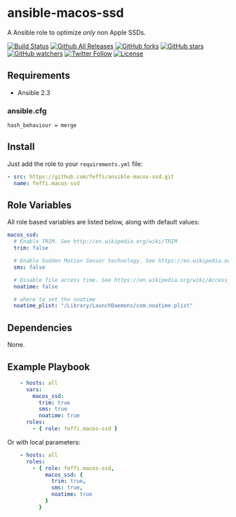 # ansible-macos-ssd
A Ansible role to optimize _only_ non Apple SSDs.

[![Build Status](https://img.shields.io/travis/feffi/ansible-macos-ssd.svg)](https://travis-ci.org/feffi/ansible-macos-ssd) [![Github All Releases](https://img.shields.io/github/downloads/feffi/ansible-macos-ssd/total.svg)](https://github.com/feffi/ansible-macos-ssd) [![GitHub forks](https://img.shields.io/github/forks/feffi/ansible-macos-ssd.svg?style=social&label=Fork)](https://github.com/feffi/ansible-macos-ssd) [![GitHub stars](https://img.shields.io/github/stars/feffi/ansible-macos-ssd.svg?style=social&label=Star)](https://github.com/feffi/ansible-macos-ssd) [![GitHub watchers](https://img.shields.io/github/watchers/feffi/ansible-macos-ssd.svg?style=social&label=Watch)](https://github.com/feffi/ansible-macos-ssd) [![Twitter Follow](https://img.shields.io/twitter/follow/feffi1.svg?style=social&label=Follow)](https://twitter.com/feffi1) [![License](http://img.shields.io/:license-mit-blue.svg)](https://github.com/feffi/ansible-macos-ssd/blob/master/LICENSE)

## Requirements
- Ansible 2.3

### ansible.cfg
```
hash_behaviour = merge
```

## Install
Just add the role to your ``requirements.yml`` file:
```yaml
- src: https://github.com/feffi/ansible-macos-ssd.git
  name: feffi.macos-ssd
```

## Role Variables
All role based variables are listed below, along with default values:

```yaml
macos_ssd:
  # Enable TRIM. See http://en.wikipedia.org/wiki/TRIM
  trim: false

  # Enable Sudden Motion Sensor technology. See https://en.wikipedia.org/wiki/Sudden_Motion_Sensor
  sms: false

  # Disable file access time. See https://en.wikipedia.org/wiki/Access_time
  noatime: false

  # where to set the noatime
  noatime_plist: "/Library/LaunchDaemons/com.noatime.plist"
```

## Dependencies
None.

## Example Playbook

```yaml
    - hosts: all
      vars:
        macos_ssd:
          trim: true
          sms: true
          noatime: true
      roles:
        - { role: feffi.macos-ssd }
```
Or with local parameters:

```yaml
    - hosts: all
      roles:
        - { role: feffi.macos-ssd,
            macos_ssd: {
              trim: true,
              sms: true,
              noatime: true
            }
          }
```

